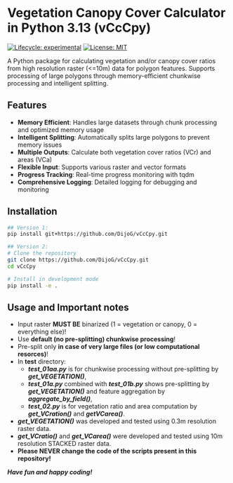 # Vegetation Canopy Cover Calculator in Python 3.13 (vCcCpy)

[![Lifecycle: experimental](https://img.shields.io/badge/lifecycle-experimental-orange.svg)](https://lifecycle.r-lib.org/articles/stages.html#experimental)
[![License: MIT](https://img.shields.io/badge/License-MIT-yellow.svg)](https://opensource.org/licenses/MIT)

A Python package for calculating vegetation and/or canopy cover ratios from high resolution raster (<=10m) data for polygon features. Supports processing of large polygons through memory-efficient chunkwise processing and intelligent splitting.

## Features

- **Memory Efficient**: Handles large datasets through chunk processing and optimized memory usage
- **Intelligent Splitting**: Automatically splits large polygons to prevent memory issues
- **Multiple Outputs**: Calculate both vegetation cover ratios (VCr) and areas (VCa)
- **Flexible Input**: Supports various raster and vector formats
- **Progress Tracking**: Real-time progress monitoring with tqdm
- **Comprehensive Logging**: Detailed logging for debugging and monitoring

## Installation

```bash
## Version 1:
pip install git+https://github.com/DijoG/vCcCpy.git

## Version 2:
# Clone the repository
git clone https://github.com/DijoG/vCcCpy.git
cd vCcCpy

# Install in development mode
pip install -e .
```

## Usage and Important notes

- Input raster **MUST BE** binarized (1 = vegetation or canopy, 0 = everything else)!
- Use **default (no pre-splitting) chunkwise processing**!
- Pre-split only **in case of very large files (or low computational resorces)**! 
- In **test** directory: 
    - ***test_01aa.py*** is for chunkwise processing without pre-splitting by ***get_VEGETATION()***,
    - ***test_01a.py*** combined with ***test_01b.py*** shows pre-splitting by ***get_VEGETATION()*** and feature aggregation by ***aggregate_by_field()***,
    - ***test_02.py*** is for vegetation ratio and area computation by ***get_VCration()*** and ***getVCarea()***.
- ***get_VEGETATION()*** was developed and tested using 0.3m resolution raster data.
- ***get_VCratio()*** and ***get_VCarea()*** were developed and tested using 10m resolution STACKED raster data.
- **Please NEVER change the code of the scripts present in this repository!**

***Have fun and happy coding!***
